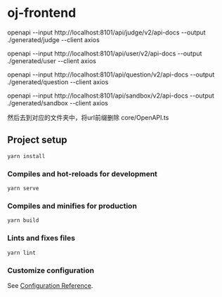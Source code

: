 # oj-frontend

openapi --input http://localhost:8101/api/judge/v2/api-docs --output ./generated/judge --client axios

openapi --input http://localhost:8101/api/user/v2/api-docs --output ./generated/user --client axios

openapi --input http://localhost:8101/api/question/v2/api-docs --output ./generated/question --client axios

openapi --input http://localhost:8101/api/sandbox/v2/api-docs --output ./generated/sandbox --client axios

然后去到对应的文件夹中，将url前缀删除 core/OpenAPI.ts 

## Project setup
```
yarn install
```

### Compiles and hot-reloads for development
```
yarn serve
```

### Compiles and minifies for production
```
yarn build
```

### Lints and fixes files
```
yarn lint
```

### Customize configuration
See [Configuration Reference](https://cli.vuejs.org/config/).
